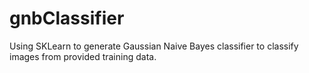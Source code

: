 # gnbClassifier
Using SKLearn to generate Gaussian Naive Bayes classifier to classify images from provided training data.
